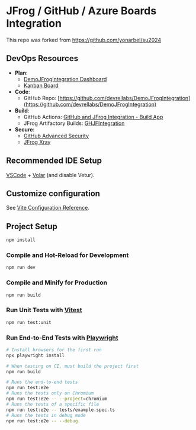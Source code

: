 # JFrog / GitHub / Azure Boards Integration

This repo was forked from https://github.com/yonarbel/su2024

## DevOps Resources

- **Plan**: 
  - [DemoJFrogIntegration Dashboard](https://dev.azure.com/daveburnisonms/DemoJFrogIntegration/_dashboards/dashboard/4fd72b49-cb34-4124-b1b4-00d588b33605)
  - [Kanban Board](https://dev.azure.com/daveburnisonms/20e9f5e7-095d-4a16-b5a7-ab629eac49cd/_boards/board/t/7dabdfbe-7b7a-4163-b798-3be24e2ce8e0/Stories/)
- **Code**:
  - GitHub Repo: [https://github.com/devrellabs/DemoJFrogIntegration](https://github.com/devrellabs/DemoJFrogIntegration)
- **Build**:
  - GitHub Actions: [GitHub and JFrog Integration - Build App](https://github.com/devrellabs/DemoJFrogIntegration/actions/workflows/build-App.yml)
  - JFrog Artifactory Builds: [GHJFIntegration](https://ghdevrel.jfrog.io/ui/builds/?projectKey=ghjfintegration&type=builds)
- **Secure**:
  - [GitHub Advanced Security](https://github.com/orgs/devrellabs/security/overview)
  - [JFrog Xray](https://ghdevrel.jfrog.io/ui/scans-list/builds-scans?projectKey=ghjfintegration)

## Recommended IDE Setup

[VSCode](https://code.visualstudio.com/) + [Volar](https://marketplace.visualstudio.com/items?itemName=Vue.volar) (and disable Vetur).

## Customize configuration

See [Vite Configuration Reference](https://vitejs.dev/config/).

## Project Setup

```sh
npm install
```

### Compile and Hot-Reload for Development

```sh
npm run dev
```

### Compile and Minify for Production

```sh
npm run build
```

### Run Unit Tests with [Vitest](https://vitest.dev/)

```sh
npm run test:unit
```

### Run End-to-End Tests with [Playwright](https://playwright.dev)

```sh
# Install browsers for the first run
npx playwright install

# When testing on CI, must build the project first
npm run build

# Runs the end-to-end tests
npm run test:e2e
# Runs the tests only on Chromium
npm run test:e2e -- --project=chromium
# Runs the tests of a specific file
npm run test:e2e -- tests/example.spec.ts
# Runs the tests in debug mode
npm run test:e2e -- --debug
```

